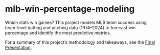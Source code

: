 # mlb-win-percentage-modeling

Which stats win games? This project models MLB team success using team-level batting and pitching data (1974–2024) to forecast win percentage and identify the most predictive metrics.



For a summary of this project’s methodology and takeaways, see the [Final Presentation](./final-presentation.pdf).
